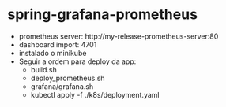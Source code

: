 # spring-grafana-prometheus
- prometheus server: http://my-release-prometheus-server:80
- dashboard import: 4701
- instalado o minikube
- Seguir a ordem para deploy da app:
  - build.sh
  - deploy_prometheus.sh
  - grafana/grafana.sh
  - kubectl apply -f ./k8s/deployment.yaml